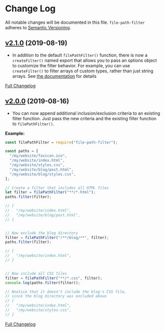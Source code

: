 # Change Log
All notable changes will be documented in this file.
`file-path-filter` adheres to [Semantic Versioning](http://semver.org/).


## [v2.1.0](https://github.com/JS-DevTools/file-path-filter/tree/v2.1.0) (2019-08-19)

- In addition to the default `filePathFilter()` function, there is now a `createFilter()` named export that allows you to pass an options object to customize the filter behavior. For example, you can use `createFilter()` to filter arrays of custom types, rather than just string arrays. See [the documentation](README.md#createfilteroptions-criteria) for details

[Full Changelog](https://github.com/JS-DevTools/file-path-filter/compare/v2.0.1...v2.1.0)


## [v2.0.0](https://github.com/JS-DevTools/file-path-filter/tree/v2.0.0) (2019-08-16)

- You can now append additional inclusion/exclusion criteria to an existing filter function. Just pass the new criteria and the existing filter function to `filePathFilter()`.

**Example:**

```javascript
const filePathFilter = require("file-path-filter");

const paths = [
  "/my/website/favicon.ico",
  "/my/website/index.html",
  "/my/website/styles.css",
  "/my/website/blog/post.html",
  "/my/website/blog/styles.css",
];

// Create a filter that includes all HTML files
let filter = filePathFilter("**/*.html");
paths.filter(filter);

// [
//   "/my/website/index.html",
//   "/my/website/blog/post.html",
// ]


// Now exclude the blog directory
filter = filePathFilter("!**/blog/**", filter);
paths.filter(filter);

// [
//   "/my/website/index.html",
// ]


// Now include all CSS files
filter = filePathFilter("**/*.css", filter);
console.log(paths.filter(filter));

// Nnotice that it doesn't include the blog's CSS file,
// since the blog directory was excluded above
// [
//   "/my/website/index.html",
//   "/my/website/styles.css",
// ]
```

[Full Changelog](https://github.com/JS-DevTools/file-path-filter/compare/v1.0.3...v2.0.0)
